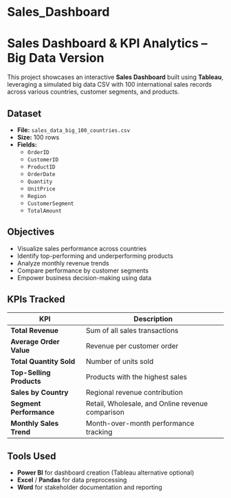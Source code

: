# Sales_Dashboard

# Sales Dashboard & KPI Analytics – Big Data Version

This project showcases an interactive **Sales Dashboard** built using **Tableau**, leveraging a simulated big data CSV with 100 international sales records across various countries, customer segments, and products.

## Dataset

- **File:** `sales_data_big_100_countries.csv`
- **Size:** 100 rows
- **Fields:**
  - `OrderID`
  - `CustomerID`
  - `ProductID`
  - `OrderDate`
  - `Quantity`
  - `UnitPrice`
  - `Region`
  - `CustomerSegment`
  - `TotalAmount`

##  Objectives

- Visualize sales performance across countries
- Identify top-performing and underperforming products
- Analyze monthly revenue trends
- Compare performance by customer segments
- Empower business decision-making using data

##  KPIs Tracked

| KPI                        | Description                                            |
|---------------------------|--------------------------------------------------------|
| **Total Revenue**         | Sum of all sales transactions                          |
| **Average Order Value**   | Revenue per customer order                             |
| **Total Quantity Sold**   | Number of units sold                                   |
| **Top-Selling Products**  | Products with the highest sales                        |
| **Sales by Country**      | Regional revenue contribution                          |
| **Segment Performance**   | Retail, Wholesale, and Online revenue comparison       |
| **Monthly Sales Trend**   | Month-over-month performance tracking                  |

##  Tools Used

- **Power BI** for dashboard creation (Tableau alternative optional)
- **Excel** / **Pandas** for data preprocessing
- **Word** for stakeholder documentation and reporting
